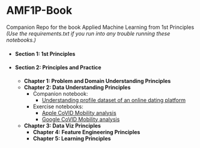 # AMF1P-Book
Companion Repo for the book Applied Machine Learning from 1st Principles *(Use the requirements.txt if you run into any trouble running these notebooks.)*
* #### **Section 1: 1st Principles**
* #### **Section 2: Principles and Practice**
   * **Chapter 1: Problem and Domain Understanding Principles**
   * **Chapter 2: Data Understanding Principles**
      * Companion notebook: 
        * [Understanding profile dataset of an online dating platform](https://nbviewer.jupyter.org/github/PrithivirajDamodaran/AMF1P-Book/blob/master/notebooks/Data%20Understanding.ipynb)
      * Exercise  notebooks:
        * [Apple CoVID Mobility analysis](https://nbviewer.jupyter.org/github/PrithivirajDamodaran/The-Applied-ML-Field-Manual-Book/blob/master/Chapter%202%3A%20Data%20Understanding%20Principles/Apple.ipynb)
        * [Google CoVID Mobility analysis](https://nbviewer.jupyter.org/github/PrithivirajDamodaran/The-Applied-ML-Field-Manual-Book/blob/master/Chapter%202%3A%20Data%20Understanding%20Principles/Google.ipynb)
  * **Chapter 3: Data Viz Principles**
     * **Chapter 4: Feature Engineering Principles**
     * **Chapter 5: Learning Principles**
      
   
   
